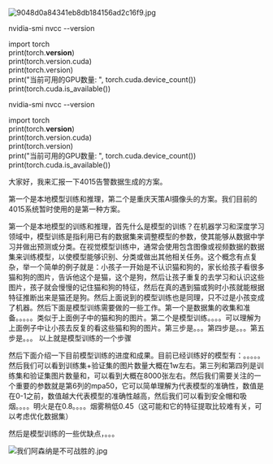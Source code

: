 






![9048d0a84341eb8db184156ad2c16f9.jpg](https://yancey-note-img.oss-cn-beijing.aliyuncs.com/9048d0a84341eb8db184156ad2c16f9.jpg)









nvidia-smi
nvcc --version


import torch  
print(torch.__version__)  
print(torch.version.cuda)  
print(torch.version)  
print("当前可用的GPU数量: ", torch.cuda.device_count())  
print(torch.cuda.is_available())

nvidia-smi
nvcc --version


import torch  
print(torch.__version__)  
print(torch.version.cuda)  
print(torch.version)  
print("当前可用的GPU数量: ", torch.cuda.device_count())  
print(torch.cuda.is_available())








大家好，我来汇报一下4015告警数据生成的方案。

第一个是本地模型训练和推理，第二个是重庆天策AI摄像头的方案。我们目前的4015系统暂时使用的是第一种方案。

第一个是本地模型的训练和推理，首先什么是模型的训练？在机器学习和深度学习领域中，模型训练是指利用已有的数据集来调整模型的参数，使其能够从数据中学习并做出预测或分类。在视觉模型训练中，通常会使用包含图像或视频数据的数据集来训练模型，以使模型能够识别、分类或做出其他相关任务。这个概念有点复杂，举一个简单的例子就是：小孩子一开始是不认识猫和狗的，家长给孩子看很多猫和狗的图片，告诉他这个是猫，这个是狗，然后让孩子重复的去学习和认识这些图片，孩子就会慢慢的记住猫和狗的特征，然后在真的遇到猫或狗时小孩就能根据特征推断出来是猫还是狗。然后上面说到的模型训练也是同理，只不过是小孩变成了机器。然后下面是模型训练需要做的一些工作。第一个是数据集的收集和准备。。。。。类似于上面例子中的猫和狗的图片。第二个是模型训练。。。。可以理解为上面例子中让小孩去反复的看这些猫和狗的图片。第三步是。。。第四步是。。。第五步是。。。 以上就是模型训练的一个步骤

然后下面介绍一下目前模型训练的进度和成果。目前已经训练好的模型有：。。。。。然后我们可以看到训练集+验证集的图片数量大概在1w左右。第三列和第四列是训练集和验证集图片数量和，可以看到大概在8000张左右。然后我们需要关注的一个重要的参数就是第6列的mpa50，它可以简单理解为代表模型的准确性，数值是在0-1之前，数值越大代表模型的准确性越高，然后我们可以看到安全帽和吸烟。。。。明火是在0.8。。。。烟雾稍低0.45（这可能和它的特征提取比较难有关，可以考虑优化数据集）

然后是模型训练的一些优缺点，。。。


![我们阿森纳是不可战胜的.jpg](https://yancey-note-img.oss-cn-beijing.aliyuncs.com/1737523448010.jpg)
















